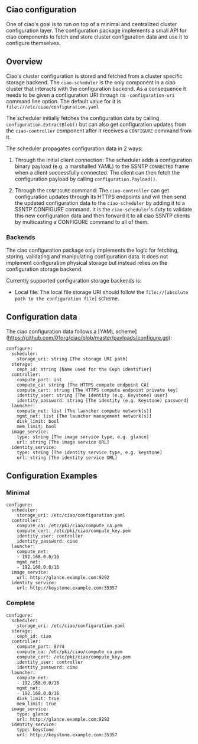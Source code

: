 ## Ciao configuration

One of ciao's goal is to run on top of a minimal and centralized cluster configuration layer.
The configuration package implements a small API for ciao components to fetch and store
cluster configuration data and use it to configure themselves.

## Overview

Ciao's cluster configuration is stored and fetched from a cluster specific storage backend.
The `ciao-scheduler` is the only component in a ciao cluster that interacts with the configuration
backend. As a consequence it needs to be given a configuration URI through its
`-configuration-uri` command line option. The default value for it is `file:///etc/ciao/configuration.yaml`

The scheduler initially fetches the configuration data by calling `configuration.ExtractBlob()` but
can also get configuration updates from the `ciao-controller` component after it receives a `CONFIGURE`
command from it.

The scheduler propagates configuration data in 2 ways:

1. Through the initial client connection: The scheduler adds a configuration binary payload
(e.g. a marshalled YAML) to the SSNTP `CONNECTED` frame when a client successfully connected.
The client can then fetch the configuration payload by calling `configuration.Payload()`.

2. Through the `CONFIGURE` command: The `ciao-controller` can get configuration updates through
its HTTPS endpoints and will then send the updated configuration data to the `ciao-scheduler`
by adding it to a SSNTP CONFIGURE command.
It is the `ciao-scheduler`'s duty to validate this new configuration data and then forward it
to all ciao SSNTP clients by multicasting a CONFIGURE command to all of them.

### Backends

The ciao configuration package only implements the logic for fetching, storing, validating
and manipulating configuration data. It does not implement configuration physical storage but
instead relies on the configuration storage backend.

Currently supported configuration storage backends is:

* Local file: The local file storage URI should follow the `file://[absolute path to the configuration file]` scheme.

## Configuration data

The ciao configuration data follows a [YAML scheme] (https://github.com/01org/ciao/blob/master/payloads/configure.go):

```
configure:
  scheduler:
    storage_uri: string [The storage URI path]
  storage:
    ceph_id: string [Name used for the Ceph identifier]
  controller:
    compute_port: int
    compute_ca: string [The HTTPS compute endpoint CA]
    compute_cert: string [The HTTPS compute endpoint private key]
    identity_user: string [The identity (e.g. Keystone) user]
    identity_password: string [The identity (e.g. Keystone) password]
  launcher:
    compute_net: list [The launcher compute network(s)]
    mgmt_net: list [The launcher management network(s)]
    disk_limit: bool
    mem_limit: bool
  image_service:
    type: string [The image service type, e.g. glance]
    url: string [The image service URL]
  identity_service:
    type: string [The identity service type, e.g. keystone]
    url: string [The identity service URL]
```

## Configuration Examples

### Minimal

```
configure:
  scheduler:
    storage_uri: /etc/ciao/configuration.yaml
  controller:
    compute_ca: /etc/pki/ciao/compute_ca.pem
    compute_cert: /etc/pki/ciao/compute_key.pem
    identity_user: controller
    identity_password: ciao
  launcher:
    compute_net:
    - 192.168.0.0/16
    mgmt_net:
    - 192.168.0.0/16
  image_service:
    url: http://glance.example.com:9292
  identity_service:
    url: http://keystone.example.com:35357
```

### Complete

```
configure:
  scheduler:
    storage_uri: /etc/ciao/configuration.yaml
  storage:
    ceph_id: ciao
  controller:
    compute_port: 8774
    compute_ca: /etc/pki/ciao/compute_ca.pem
    compute_cert: /etc/pki/ciao/compute_key.pem
    identity_user: controller
    identity_password: ciao
  launcher:
    compute_net:
    - 192.168.0.0/16
    mgmt_net:
    - 192.168.0.0/16
    disk_limit: true
    mem_limit: true
  image_service:
    type: glance
    url: http://glance.example.com:9292
  identity_service:
    type: keystone
    url: http://keystone.example.com:35357
```
